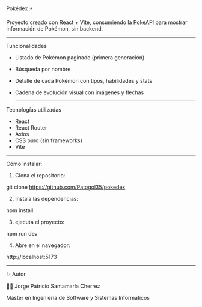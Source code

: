 Pokédex ⚡️

Proyecto creado con React + Vite, consumiendo la [PokeAPI](https://pokeapi.co/) para mostrar información de Pokémon, sin backend.

---

Funcionalidades

- Listado de Pokémon paginado (primera generación)  
- Búsqueda por nombre  
- Detalle de cada Pokémon con tipos, habilidades y stats  
- Cadena de evolución visual con imágenes y flechas

  ---

Tecnologías utilizadas

- React  
- React Router  
- Axios  
- CSS puro (sin frameworks)  
- Vite

---

Cómo instalar:

1. Clona el repositorio:

git clone https://github.com/Patogol35/pokedex
   
2. Instala las dependencias:
  
npm install
  
3. ejecuta el proyecto:
  
npm run dev
   
4. Abre en el navegador:
  
http://localhost:5173

---

✨ Autor

👨‍💻 Jorge Patricio Santamaría Cherrez

Máster en Ingeniería de Software y Sistemas Informáticos
